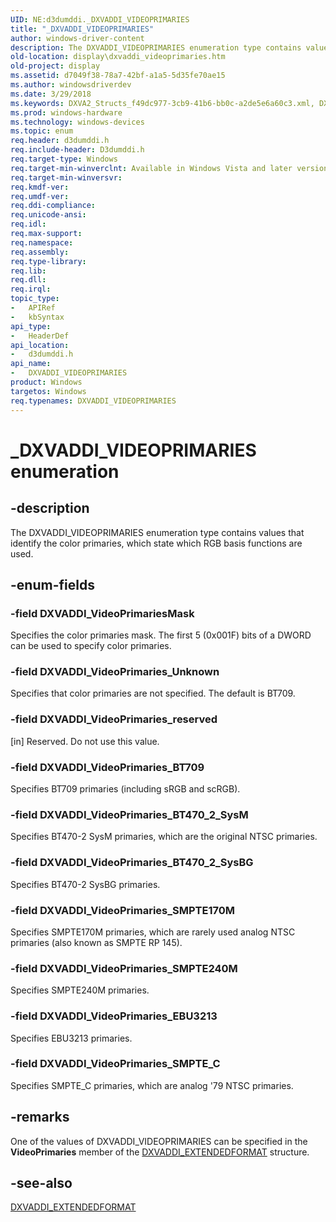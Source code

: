 ```yaml
---
UID: NE:d3dumddi._DXVADDI_VIDEOPRIMARIES
title: "_DXVADDI_VIDEOPRIMARIES"
author: windows-driver-content
description: The DXVADDI_VIDEOPRIMARIES enumeration type contains values that identify the color primaries, which state which RGB basis functions are used.
old-location: display\dxvaddi_videoprimaries.htm
old-project: display
ms.assetid: d7049f38-78a7-42bf-a1a5-5d35fe70ae15
ms.author: windowsdriverdev
ms.date: 3/29/2018
ms.keywords: DXVA2_Structs_f49dc977-3cb9-41b6-bb0c-a2de5e6a60c3.xml, DXVADDI_VIDEOPRIMARIES, DXVADDI_VIDEOPRIMARIES enumeration [Display Devices], DXVADDI_VideoPrimariesMask, DXVADDI_VideoPrimaries_BT470_2_SysBG, DXVADDI_VideoPrimaries_BT470_2_SysM, DXVADDI_VideoPrimaries_BT709, DXVADDI_VideoPrimaries_EBU3213, DXVADDI_VideoPrimaries_SMPTE170M, DXVADDI_VideoPrimaries_SMPTE240M, DXVADDI_VideoPrimaries_SMPTE_C, DXVADDI_VideoPrimaries_Unknown, DXVADDI_VideoPrimaries_reserved, _DXVADDI_VIDEOPRIMARIES, d3dumddi/DXVADDI_VIDEOPRIMARIES, d3dumddi/DXVADDI_VideoPrimariesMask, d3dumddi/DXVADDI_VideoPrimaries_BT470_2_SysBG, d3dumddi/DXVADDI_VideoPrimaries_BT470_2_SysM, d3dumddi/DXVADDI_VideoPrimaries_BT709, d3dumddi/DXVADDI_VideoPrimaries_EBU3213, d3dumddi/DXVADDI_VideoPrimaries_SMPTE170M, d3dumddi/DXVADDI_VideoPrimaries_SMPTE240M, d3dumddi/DXVADDI_VideoPrimaries_SMPTE_C, d3dumddi/DXVADDI_VideoPrimaries_Unknown, d3dumddi/DXVADDI_VideoPrimaries_reserved, display.dxvaddi_videoprimaries
ms.prod: windows-hardware
ms.technology: windows-devices
ms.topic: enum
req.header: d3dumddi.h
req.include-header: D3dumddi.h
req.target-type: Windows
req.target-min-winverclnt: Available in Windows Vista and later versions of the Windows operating systems.
req.target-min-winversvr: 
req.kmdf-ver: 
req.umdf-ver: 
req.ddi-compliance: 
req.unicode-ansi: 
req.idl: 
req.max-support: 
req.namespace: 
req.assembly: 
req.type-library: 
req.lib: 
req.dll: 
req.irql: 
topic_type:
-	APIRef
-	kbSyntax
api_type:
-	HeaderDef
api_location:
-	d3dumddi.h
api_name:
-	DXVADDI_VIDEOPRIMARIES
product: Windows
targetos: Windows
req.typenames: DXVADDI_VIDEOPRIMARIES
---
```


# _DXVADDI_VIDEOPRIMARIES enumeration


## -description


The DXVADDI_VIDEOPRIMARIES enumeration type contains values that identify the color primaries, which state which RGB basis functions are used.


## -enum-fields




### -field DXVADDI_VideoPrimariesMask

Specifies the color primaries mask. The first 5 (0x001F) bits of a DWORD can be used to specify color primaries.


### -field DXVADDI_VideoPrimaries_Unknown

Specifies that color primaries are not specified. The default is BT709.


### -field DXVADDI_VideoPrimaries_reserved

[in] Reserved. Do not use this value.


### -field DXVADDI_VideoPrimaries_BT709

Specifies BT709 primaries (including sRGB and scRGB).


### -field DXVADDI_VideoPrimaries_BT470_2_SysM

Specifies BT470-2 SysM primaries, which are the original NTSC primaries. 


### -field DXVADDI_VideoPrimaries_BT470_2_SysBG

Specifies BT470-2 SysBG primaries. 


### -field DXVADDI_VideoPrimaries_SMPTE170M

Specifies SMPTE170M primaries, which are rarely used analog NTSC primaries (also known as SMPTE RP 145).


### -field DXVADDI_VideoPrimaries_SMPTE240M

Specifies SMPTE240M primaries. 


### -field DXVADDI_VideoPrimaries_EBU3213

Specifies EBU3213 primaries. 


### -field DXVADDI_VideoPrimaries_SMPTE_C

Specifies SMPTE_C primaries, which are analog '79 NTSC primaries.


## -remarks



One of the values of DXVADDI_VIDEOPRIMARIES can be specified in the <b>VideoPrimaries</b> member of the <a href="https://msdn.microsoft.com/library/windows/hardware/ff562904">DXVADDI_EXTENDEDFORMAT</a> structure.




## -see-also




<a href="https://msdn.microsoft.com/library/windows/hardware/ff562904">DXVADDI_EXTENDEDFORMAT</a>
 

 

